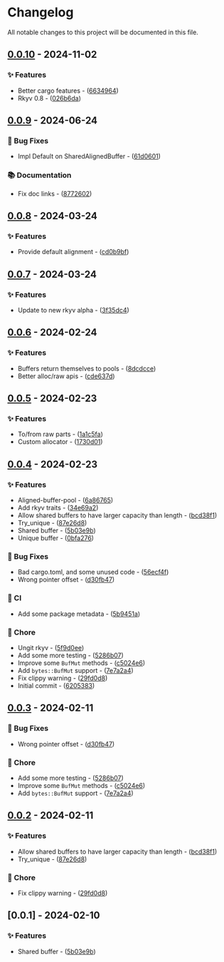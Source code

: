 # Changelog

All notable changes to this project will be documented in this file.

## [0.0.10](https://github.com/YoloDev/rstml-component/compare/0.0.9..0.0.10) - 2024-11-02

### ✨ Features

- Better cargo features - ([6634964](https://github.com/YoloDev/rstml-component/commit/6634964fa06e64af8011ce4c72c8d3e929b7a8a0))
- Rkyv 0.8 - ([026b6da](https://github.com/YoloDev/rstml-component/commit/026b6da2b34a666c8ee9e07d360af5632a37c3fa))

## [0.0.9](https://github.com/YoloDev/rstml-component/compare/0.0.8..0.0.9) - 2024-06-24

### 🐛 Bug Fixes

- Impl Default on SharedAlignedBuffer - ([61d0601](https://github.com/YoloDev/rstml-component/commit/61d060105ac244d91a7ba9319da01bc286216dc3))

### 📚 Documentation

- Fix doc links - ([8772602](https://github.com/YoloDev/rstml-component/commit/87726028ae1c23ff8bfbbea3a3a4ec540fe14eba))

## [0.0.8](https://github.com/YoloDev/rstml-component/compare/0.0.7..0.0.8) - 2024-03-24

### ✨ Features

- Provide default alignment - ([cd0b9bf](https://github.com/YoloDev/rstml-component/commit/cd0b9bfe0ef2778759e273633747984d5ec36399))

## [0.0.7](https://github.com/YoloDev/rstml-component/compare/0.0.6..0.0.7) - 2024-03-24

### ✨ Features

- Update to new rkyv alpha - ([3f35dc4](https://github.com/YoloDev/rstml-component/commit/3f35dc4bf062dbd33e32666495ae0fa167ba76ce))

## [0.0.6](https://github.com/YoloDev/rstml-component/compare/0.0.5..0.0.6) - 2024-02-24

### ✨ Features

- Buffers return themselves to pools - ([8dcdcce](https://github.com/YoloDev/rstml-component/commit/8dcdcce7c42fa2c1153b29c5b039a412a21a1273))
- Better alloc/raw apis - ([cde637d](https://github.com/YoloDev/rstml-component/commit/cde637d3e4caf95a45302b44439dc06deb388f4b))

## [0.0.5](https://github.com/YoloDev/rstml-component/compare/0.0.4..0.0.5) - 2024-02-23

### ✨ Features

- To/from raw parts - ([1a1c5fa](https://github.com/YoloDev/rstml-component/commit/1a1c5fad8b09b5692db65d0982e4f8ae7501e81a))
- Custom allocator - ([1730d01](https://github.com/YoloDev/rstml-component/commit/1730d0100a6502a5eb115ad7c352c6fefff8871c))

## [0.0.4](https://github.com/YoloDev/rstml-component/compare/0.0.3..0.0.4) - 2024-02-23

### ✨ Features

- Aligned-buffer-pool - ([6a86765](https://github.com/YoloDev/rstml-component/commit/6a86765cc665c1c9749c895d394ebd5bb9627fb8))
- Add rkyv traits - ([34e69a2](https://github.com/YoloDev/rstml-component/commit/34e69a2d92e6248ea2bcb6a939d1978f470d1f12))
- Allow shared buffers to have larger capacity than length - ([bcd38f1](https://github.com/YoloDev/rstml-component/commit/bcd38f1441baaf66d6b70c3e55c57664a85e787d))
- Try_unique - ([87e26d8](https://github.com/YoloDev/rstml-component/commit/87e26d88431454db41b5f63c797e05dfb339a6aa))
- Shared buffer - ([5b03e9b](https://github.com/YoloDev/rstml-component/commit/5b03e9bd4cd99b0b03e5cc0142e6ee4f91d29a5c))
- Unique buffer - ([0bfa276](https://github.com/YoloDev/rstml-component/commit/0bfa276d9d0d382553a7b9e81c8c37c251c9baee))

### 🐛 Bug Fixes

- Bad cargo.toml, and some unused code - ([56ecf4f](https://github.com/YoloDev/rstml-component/commit/56ecf4fdb27c9d9be3c4734bd0b4c6f8e3ea5c97))
- Wrong pointer offset - ([d30fb47](https://github.com/YoloDev/rstml-component/commit/d30fb4713ef7faae6a5b41528ad930bda36bc60a))

### 👷 CI

- Add some package metadata - ([5b9451a](https://github.com/YoloDev/rstml-component/commit/5b9451a3ed145ea3537c8589c14933f8c6d0397a))

### 🔨 Chore

- Ungit rkyv - ([5f9d0ee](https://github.com/YoloDev/rstml-component/commit/5f9d0eefab191d2be3f16106d9987bb21a3f3f89))
- Add some more testing - ([5286b07](https://github.com/YoloDev/rstml-component/commit/5286b07c7257dd4842c892e0ad59647c8de8c6bb))
- Improve some `BufMut` methods - ([c5024e6](https://github.com/YoloDev/rstml-component/commit/c5024e6fcf3d171988b099dd1730bbe787c02368))
- Add `bytes::BufMut` support - ([7e7a2a4](https://github.com/YoloDev/rstml-component/commit/7e7a2a46969ac9163bfd0d69964ed21f73ce85c8))
- Fix clippy warning - ([29fd0d8](https://github.com/YoloDev/rstml-component/commit/29fd0d8f63ac78e398e331fd034e5164286dfc4c))
- Initial commit - ([6205383](https://github.com/YoloDev/rstml-component/commit/62053833c51f864c7ed8243bc78b179cf401bd95))

## [0.0.3](https://github.com/YoloDev/rstml-component/compare/0.0.2..0.0.3) - 2024-02-11

### 🐛 Bug Fixes

- Wrong pointer offset - ([d30fb47](https://github.com/YoloDev/rstml-component/commit/d30fb4713ef7faae6a5b41528ad930bda36bc60a))

### 🔨 Chore

- Add some more testing - ([5286b07](https://github.com/YoloDev/rstml-component/commit/5286b07c7257dd4842c892e0ad59647c8de8c6bb))
- Improve some `BufMut` methods - ([c5024e6](https://github.com/YoloDev/rstml-component/commit/c5024e6fcf3d171988b099dd1730bbe787c02368))
- Add `bytes::BufMut` support - ([7e7a2a4](https://github.com/YoloDev/rstml-component/commit/7e7a2a46969ac9163bfd0d69964ed21f73ce85c8))

## [0.0.2](https://github.com/YoloDev/rstml-component/compare/0.0.1..0.0.2) - 2024-02-11

### ✨ Features

- Allow shared buffers to have larger capacity than length - ([bcd38f1](https://github.com/YoloDev/rstml-component/commit/bcd38f1441baaf66d6b70c3e55c57664a85e787d))
- Try_unique - ([87e26d8](https://github.com/YoloDev/rstml-component/commit/87e26d88431454db41b5f63c797e05dfb339a6aa))

### 🔨 Chore

- Fix clippy warning - ([29fd0d8](https://github.com/YoloDev/rstml-component/commit/29fd0d8f63ac78e398e331fd034e5164286dfc4c))

## [0.0.1] - 2024-02-10

### ✨ Features

- Shared buffer - ([5b03e9b](https://github.com/YoloDev/rstml-component/commit/5b03e9bd4cd99b0b03e5cc0142e6ee4f91d29a5c))

